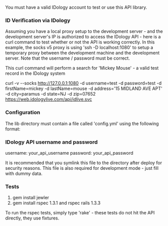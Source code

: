 You must have a valid IDology account to test or use this API library.

### ID Verification via IDology

Assuming you have a local proxy setup to the development server - and the development server's IP is authorized to access the IDology API - here is a curl command to test whether or not the API is working correctly. In this example, the socks v5 proxy is using 'ssh -D localhost:1080' to setup a temporary proxy between the development machine and the development server. Note that the username / password must be correct.

This curl command will perform a search for 'Mickey Mouse' - a valid test record in the IDology system

curl -v --socks http://127.0.0.1:1080 -d username=test -d password=test -d firstName=mickey -d lastName=mouse -d address='15 MIDLAND AVE APT' -d city=paramus -d state=NJ -d zip=07652 https://web.idologylive.com/api/idlive.svc


### Configuration

The lib directory must contain a file called 'config.yml' using the following format:

### IDology API username and password

username: your_api_username
password: your_api_password

It is recommended that you symlink this file to the directory after deploy for security reasons. This file is also required for development mode - just fill with dummy data.

### Tests

1. gem install jewler
2. gem install rspec 1.3.1 and rspec rails 1.3.3

To run the rspec tests, simply type 'rake' - these tests do not hit the API directly, they use fixtures.
